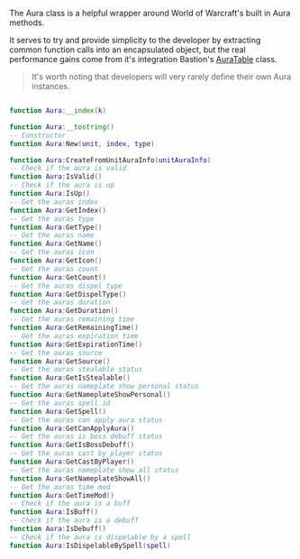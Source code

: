 The Aura class is a helpful wrapper around World of Warcraft's built in Aura methods. 

It serves to try and provide simplicity to the developer by extracting common function calls into an encapsulated object, but the real performance gains come from it's integration Bastion's [AuraTable](https://git.tinkr.site/4n0n/bastion/wiki/AuraTable) class. 

> It's worth noting that developers will very rarely define their own Aura instances. 

```lua

function Aura:__index(k)

function Aura:__tostring()
-- Constructor
function Aura:New(unit, index, type)

function Aura:CreateFromUnitAuraInfo(unitAuraInfo)
-- Check if the aura is valid
function Aura:IsValid()
-- Check if the aura is up
function Aura:IsUp()
-- Get the auras index
function Aura:GetIndex()
-- Get the auras type
function Aura:GetType()
-- Get the auras name
function Aura:GetName()
-- Get the auras icon
function Aura:GetIcon()
-- Get the auras count
function Aura:GetCount()
-- Get the auras dispel type
function Aura:GetDispelType()
-- Get the auras duration
function Aura:GetDuration()
-- Get the auras remaining time
function Aura:GetRemainingTime()
-- Get the auras expiration time
function Aura:GetExpirationTime()
-- Get the auras source
function Aura:GetSource()
-- Get the auras stealable status
function Aura:GetIsStealable()
-- Get the auras nameplate show personal status
function Aura:GetNameplateShowPersonal()
-- Get the auras spell id
function Aura:GetSpell()
-- Get the auras can apply aura status
function Aura:GetCanApplyAura()
-- Get the auras is boss debuff status
function Aura:GetIsBossDebuff()
-- Get the auras cast by player status
function Aura:GetCastByPlayer()
-- Get the auras nameplate show all status
function Aura:GetNameplateShowAll()
-- Get the auras time mod
function Aura:GetTimeMod()
-- Check if the aura is a buff
function Aura:IsBuff()
-- Check if the aura is a debuff
function Aura:IsDebuff()
-- Check if the aura is dispelable by a spell
function Aura:IsDispelableBySpell(spell)
```